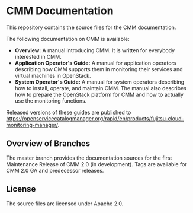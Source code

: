 # CMM Documentation

This repository contains the source files for the CMM documentation.

The following documentation on CMM is available: 

* **Overview:** A manual introducing CMM. It is written for everybody interested in CMM.
* **Application Operator's Guide:** A manual for application operators describing how CMM supports them in monitoring their services and virtual machines in OpenStack.
* **System Operator's Guide:** A manual for system operators describing how to install, operate, and maintain CMM. The manual also describes how to prepare the OpenStack platform for CMM and how to actually use the monitoring functions.

Released versions of these guides are published to https://openservicecatalogmanager.org/rapid/en/products/fujitsu-cloud-monitoring-manager/.

## Overview of Branches ##

The master branch provides the documentation sources for the first Maintenance Release of CMM 2.0 (in development).
Tags are available for CMM 2.0 GA and predecessor releases. 

## License ##

The source files are licensed under Apache 2.0.
